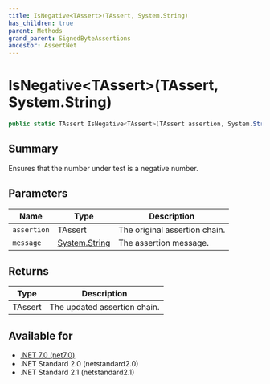 ```yaml
---
title: IsNegative<TAssert>(TAssert, System.String)
has_children: true
parent: Methods
grand_parent: SignedByteAssertions
ancestor: AssertNet
---
```

# IsNegative&lt;TAssert&gt;(TAssert, System.String)

```csharp
public static TAssert IsNegative<TAssert>(TAssert assertion, System.String message);
```

## Summary
Ensures that the number under test is a negative number.

## Parameters
|Name|Type|Description|
|-|-|-|
|`assertion`|TAssert|The original assertion chain.|
|`message`|[System.String](https://learn.microsoft.com/en-us/dotnet/api/system.string)|The assertion message.|

## Returns
|Type|Description|
|-|-|
|TAssert|The updated assertion chain.|

## Available for
- [.NET 7.0 (net7.0)](https://versionsof.net/core/7.0/)
- .NET Standard 2.0 (netstandard2.0)
- .NET Standard 2.1 (netstandard2.1)
